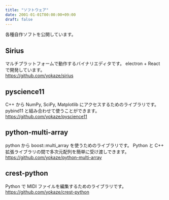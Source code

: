```yaml
---
title: "ソフトウェア"
date: 2001-01-01T00:00:00+09:00
draft: false
---
```


各種自作ソフトを公開しています。

## Sirius
マルチプラットフォームで動作するバイナリエディタです。
electron + React で開発しています。<br />
https://github.com/yokaze/sirius

## pyscience11
C++ から NumPy, SciPy, Matplotlib にアクセスするためのライブラリです。
pybind11 と組み合わせて使うことができます。<br />
https://github.com/yokaze/pyscience11

## python-multi-array
python から boost::multi_array を使うためのライブラリです。
Python と C++ 拡張ライブラリの間で多次元配列を簡単に受け渡しできます。<br />
https://github.com/yokaze/python-multi-array

## crest-python
Python で MIDI ファイルを編集するためのライブラリです。<br />
https://github.com/yokaze/crest-python
